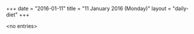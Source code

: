 +++
date = "2016-01-11"
title = "11 January 2016 (Monday)"
layout = "daily-diet"
+++

\<no entries\>